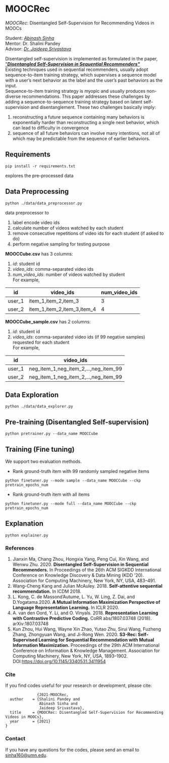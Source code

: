 # MOOCRec
*MOOCRec*: Disentangled Self-Supervision for Recommending Videos in MOOCs

Student: [*Abinash Sinha*](https://www.linkedin.com/in/abinashsinha330/)
<br>Mentor: Dr. Shalini Pandey
<br>Advisor: [*Dr. Jaideep Srivastava*](https://cse.umn.edu/cs/jaideep-srivastava)

Disentangled self-supervision is implemented as formulated in the paper, ["***Disentangled Self-Supervision in Sequential Recommenders"***](http://pengcui.thumedialab.com/papers/DisentangledSequentialRecommendation.pdf)  
Existing techniques used in sequential recommenders, usually adopt sequence-to-item training strategy, which supervises  a sequence model with a user’s next behavior as the label
and the user’s past behaviors as the input.  
Sequence-to-item training strategy is myopic and usually produces non-diverse recommendations. This paper addresses these challenges by adding a sequence-to-sequence training strategy
based on latent self-supervision and disentanglement. These two challenges basically imply:  
1. reconstructing a future sequence containing many behaviors is exponentially harder than reconstructing a single next behavior, which can lead to difficulty in convergence
2. sequence of all future behaviors can involve many intentions, not all of which may be predictable from the sequence of earlier behaviors.

## Requirements
```shell script
pip install -r requirements.txt
```
explores the pre-processed data

## Data Preprocessing
```shell script
python ./data/data_preprocessor.py
```
data preprocessor to 
1. label encode video ids
2. calculate number of videos watched by each student
3. remove consecutive repetitions of video ids for each student (if asked to do)
3. perform negative sampling for testing purpose


**MOOCCube.csv** has 3 columns:
1. *id*: student id
2. *video_ids*: comma-separated video ids
3. *num_video_ids*: number of videos watched by student  
For example,  

id | video_ids | num_video_ids
--- | --- | ---
user_1 | item_1,item_2,item_3 | 3
user_2 | item_1,item_2,item_3,item_4 | 4

**MOOCCube_sample.csv** has 2 columns:
1. *id*: student id
2. *video_ids*: comma-separated video ids (if 99 negative samples)
requested for each student  
For example,  

id | video_ids
--- | ---
user_1 | neg_item_1,neg_item_2,...,neg_item_99
user_2 | neg_item_1,neg_item_2,...,neg_item_99

## Data Exploration
```shell script
python ./data/data_explorer.py
```

## Pre-training (Disentangled Self-supervision)
```shell script
python pretrainer.py --data_name MOOCCube
```

## Training (Fine tuning)
We support two evaluation methods.

+ Rank ground-truth item with 99 randomly sampled negative items
```shell script
python finetuner.py --mode sample --data_name MOOCCube --ckp pretrain_epochs_num
```

+ Rank ground-truth item with all items
```shell script
python finetuner.py --mode full --data_name MOOCCube --ckp pretrain_epochs_num
```

## Explanation
```shell script
python explainer.py

```

### References
1. Jianxin Ma, Chang Zhou, Hongxia Yang, Peng Cui, Xin Wang, and Wenwu Zhu. 2020. 
**Disentangled Self-Supervision in Sequential Recommenders.** 
In Proceedings of the 26th ACM SIGKDD International Conference on Knowledge Discovery & Data Mining (KDD '20). 
Association for Computing Machinery, New York, NY, USA, 483–491.
2. Wang-Cheng Kang and Julian McAuley. 2018. **Self-attentive sequential recommendation.** In ICDM 2018.
3. L. Kong, C. de Massond’Autume, L. Yu, W. Ling, Z. Dai, and D.Yogatama.2020. 
**A Mutual Information Maximization Perspective of Language Representation Learning.** In ICLR 2020.
4. A. van den Oord, Y. Li, and O. Vinyals. 2018. 
**Representation Learning with Contrastive Predictive Coding.** CoRR abs/1807.03748 (2018). arXiv:1807.03748
5. Kun Zhou, Hui Wang, Wayne Xin Zhao, Yutao Zhu, Sirui Wang, Fuzheng Zhang, Zhongyuan Wang, and Ji-Rong Wen. 2020. 
**S3-Rec: Self-Supervised Learning for Sequential Recommendation with Mutual Information Maximization.** 
Proceedings of the 29th ACM International Conference on Information & Knowledge Management. 
Association for Computing Machinery, New York, NY, USA, 1893–1902. DOI:https://doi.org/10.1145/3340531.3411954

### Cite
If you find codes useful for your research or development, please cite:

```
              {2021-MOOCRec,
  author    = {Shalini Pandey and
               Abinash Sinha and
               Jaideep Srivastava},
  title     = {MOOCRec: Disentangled Self-Supervision for Recommending Videos in MOOCs},
  year      = {2021}
}
```

### Contact
If you have any questions for the codes, please send an email to sinha160@umn.edu.
